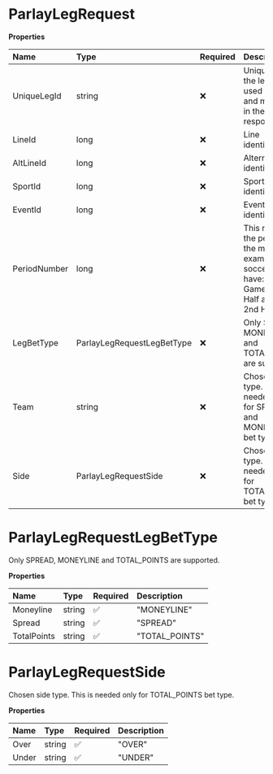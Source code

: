 # ParlayLegRequest

**Properties**

| Name         | Type                       | Required | Description                                                                                                       |
| :----------- | :------------------------- | :------- | :---------------------------------------------------------------------------------------------------------------- |
| UniqueLegId  | string                     | ❌       | Unique id of the leg. It's used to identify and match legs in the response.                                       |
| LineId       | long                       | ❌       | Line identification.                                                                                              |
| AltLineId    | long                       | ❌       | Alternate line identification.                                                                                    |
| SportId      | long                       | ❌       | Sport identification.                                                                                             |
| EventId      | long                       | ❌       | Event identification.                                                                                             |
| PeriodNumber | long                       | ❌       | This represents the period of the match. For example, for soccer we have: 0 - Game, 1 - 1st Half and 2 - 2nd Half |
| LegBetType   | ParlayLegRequestLegBetType | ❌       | Only SPREAD, MONEYLINE and TOTAL_POINTS are supported.                                                            |
| Team         | string                     | ❌       | Chosen team type. This is needed only for SPREAD and MONEYLINE bet types.                                         |
| Side         | ParlayLegRequestSide       | ❌       | Chosen side type. This is needed only for TOTAL_POINTS bet type.                                                  |

# ParlayLegRequestLegBetType

Only SPREAD, MONEYLINE and TOTAL_POINTS are supported.

**Properties**

| Name        | Type   | Required | Description    |
| :---------- | :----- | :------- | :------------- |
| Moneyline   | string | ✅       | "MONEYLINE"    |
| Spread      | string | ✅       | "SPREAD"       |
| TotalPoints | string | ✅       | "TOTAL_POINTS" |

# ParlayLegRequestSide

Chosen side type. This is needed only for TOTAL_POINTS bet type.

**Properties**

| Name  | Type   | Required | Description |
| :---- | :----- | :------- | :---------- |
| Over  | string | ✅       | "OVER"      |
| Under | string | ✅       | "UNDER"     |

<!-- This file was generated by liblab | https://liblab.com/ -->
